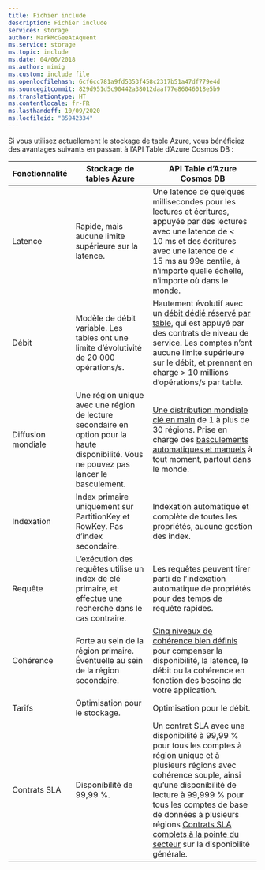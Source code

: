 ```yaml
---
title: Fichier include
description: Fichier include
services: storage
author: MarkMcGeeAtAquent
ms.service: storage
ms.topic: include
ms.date: 04/06/2018
ms.author: mimig
ms.custom: include file
ms.openlocfilehash: 6cf6cc781a9fd5353f458c2317b51a47df779e4d
ms.sourcegitcommit: 829d951d5c90442a38012daaf77e86046018e5b9
ms.translationtype: HT
ms.contentlocale: fr-FR
ms.lasthandoff: 10/09/2020
ms.locfileid: "85942334"
---
```

Si vous utilisez actuellement le stockage de table Azure, vous bénéficiez des avantages suivants en passant à l’API Table d’Azure Cosmos DB :

|Fonctionnalité | Stockage de tables Azure | API Table d’Azure Cosmos DB |
| --- | --- | --- |
| Latence | Rapide, mais aucune limite supérieure sur la latence. | Une latence de quelques millisecondes pour les lectures et écritures, appuyée par des lectures avec une latence de < 10 ms et des écritures avec une latence de < 15 ms au 99e centile, à n’importe quelle échelle, n’importe où dans le monde. |
| Débit | Modèle de débit variable. Les tables ont une limite d’évolutivité de 20 000 opérations/s. | Hautement évolutif avec un [débit dédié réservé par table](../articles/cosmos-db/request-units.md), qui est appuyé par des contrats de niveau de service. Les comptes n’ont aucune limite supérieure sur le débit, et prennent en charge > 10 millions d’opérations/s par table. |
| Diffusion mondiale | Une région unique avec une région de lecture secondaire en option pour la haute disponibilité. Vous ne pouvez pas lancer le basculement. | [Une distribution mondiale clé en main](../articles/cosmos-db/distribute-data-globally.md) de 1 à plus de 30 régions. Prise en charge des [basculements automatiques et manuels](../articles/cosmos-db/high-availability.md) à tout moment, partout dans le monde. |
| Indexation | Index primaire uniquement sur PartitionKey et RowKey. Pas d’index secondaire. | Indexation automatique et complète de toutes les propriétés, aucune gestion des index. |
| Requête | L’exécution des requêtes utilise un index de clé primaire, et effectue une recherche dans le cas contraire. | Les requêtes peuvent tirer parti de l’indexation automatique de propriétés pour des temps de requête rapides. |
| Cohérence | Forte au sein de la région primaire. Éventuelle au sein de la région secondaire. | [Cinq niveaux de cohérence bien définis](../articles/cosmos-db/consistency-levels.md) pour compenser la disponibilité, la latence, le débit ou la cohérence en fonction des besoins de votre application. |
| Tarifs | Optimisation pour le stockage. | Optimisation pour le débit. |
| Contrats SLA | Disponibilité de 99,99 %. | Un contrat SLA avec une disponibilité à 99,99 % pour tous les comptes à région unique et à plusieurs régions avec cohérence souple, ainsi qu’une disponibilité de lecture à 99,999 % pour tous les comptes de base de données à plusieurs régions [Contrats SLA complets à la pointe du secteur](https://azure.microsoft.com/support/legal/sla/cosmos-db/) sur la disponibilité générale. |
